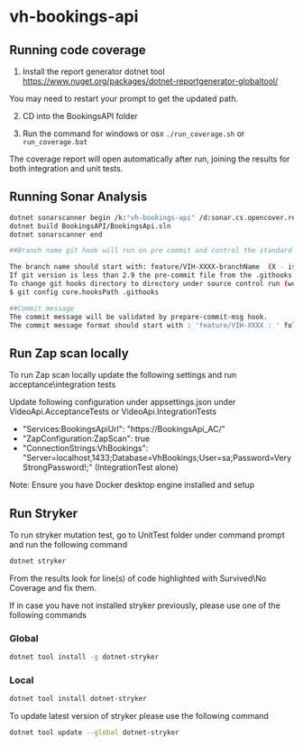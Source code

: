 # vh-bookings-api


## Running code coverage

1. Install the report generator dotnet tool
https://www.nuget.org/packages/dotnet-reportgenerator-globaltool/

You may need to restart your prompt to get the updated path.

2. CD into the BookingsAPI folder

3. Run the command for windows or osx `./run_coverage.sh` or `run_coverage.bat`

The coverage report will open automatically after run, joining the results for both integration and unit tests.

## Running Sonar Analysis

``` bash
dotnet sonarscanner begin /k:"vh-bookings-api" /d:sonar.cs.opencover.reportsPaths="BookingsAPI/Artifacts/Coverage/coverage.opencover.xml" /d:sonar.coverage.exclusions="Bookings.API/Program.cs,Bookings.API/Startup.cs,Bookings.API/Extensions/**,Bookings.API/Swagger/**,Bookings.API/ConfigureServicesExtensions.cs,Testing.Common/**,Bookings.Common/**,Bookings.DAL/Mappings/**,Bookings.DAL/SeedData/**,Bookings.DAL/BookingsDbContext.cs,Bookings.DAL/**/DesignTimeHearingsContextFactory.cs,Bookings.DAL/Migrations/**,Bookings.Domain/Ddd/**,Bookings.Domain/Validations/**,Bookings.DAL/Commands/Core/**,Bookings.DAL/Queries/Core/**" /d:sonar.cpd.exclusions="Bookings.DAL/Migrations/**" /d:sonar.verbose=true
dotnet build BookingsAPI/BookingsApi.sln
dotnet sonarscanner end

##Branch name git hook will run on pre commit and control the standard for new branch name.

The branch name should start with: feature/VIH-XXXX-branchName  (X - is digit).
If git version is less than 2.9 the pre-commit file from the .githooks folder need copy to local .git/hooks folder.
To change git hooks directory to directory under source control run (works only for git version 2.9 or greater) :
$ git config core.hooksPath .githooks

##Commit message 
The commit message will be validated by prepare-commit-msg hook.
The commit message format should start with : 'feature/VIH-XXXX : ' folowing by 8 or more characters description of commit, otherwise the warning message will be presented.

```

## Run Zap scan locally

To run Zap scan locally update the following settings and run acceptance\integration tests

Update following configuration under appsettings.json under VideoApi.AcceptanceTests or  VideoApi.IntegrationTests

- "Services:BookingsApiUrl": "https://BookingsApi_AC/"
- "ZapConfiguration:ZapScan": true
- "ConnectionStrings:VhBookings": "Server=localhost,1433;Database=VhBookings;User=sa;Password=VeryStrongPassword!;" (IntegrationTest alone)

Note: Ensure you have Docker desktop engine installed and setup

## Run Stryker

To run stryker mutation test, go to UnitTest folder under command prompt and run the following command

```bash
dotnet stryker
```

From the results look for line(s) of code highlighted with Survived\No Coverage and fix them.


If in case you have not installed stryker previously, please use one of the following commands

### Global
```bash
dotnet tool install -g dotnet-stryker
```
### Local
```bash
dotnet tool install dotnet-stryker
```

To update latest version of stryker please use the following command

```bash
dotnet tool update --global dotnet-stryker
```